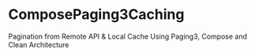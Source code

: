 # ComposePaging3Caching
Pagination from Remote API &amp; Local Cache Using Paging3, Compose and Clean Architecture
